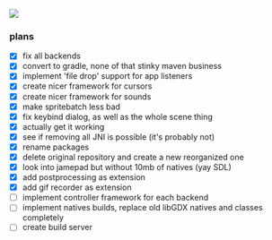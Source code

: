 ![](https://github.com/Anuken/Arc/workflows/gradle/badge.svg)

### plans
- [X] fix all backends
- [X] convert to gradle, none of that stinky maven business
- [X] implement 'file drop' support for app listeners
- [X] create nicer framework for cursors
- [X] create nicer framework for sounds
- [X] make spritebatch less bad
- [X] fix keybind dialog, as well as the whole scene thing
- [X] actually get it working
- [X] see if removing all JNI is possible (it's probably not)
- [X] rename packages
- [X] delete original repository and create a new reorganized one
- [X] look into jamepad but without 10mb of natives (yay SDL)
- [X] add postprocessing as extension
- [X] add gif recorder as extension
- [ ] implement controller framework for each backend
- [ ] implement natives builds, replace old libGDX natives and classes completely
- [ ] create build server

